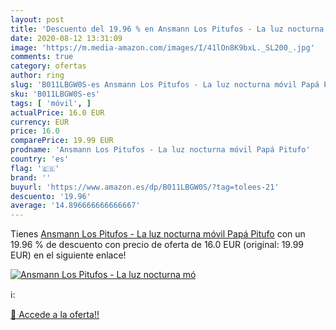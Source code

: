 ```yaml
---
layout: post
title: 'Descuento del 19.96 % en Ansmann Los Pitufos - La luz nocturna mó'
date: 2020-08-12 13:31:09
image: 'https://m.media-amazon.com/images/I/41lOn8K9bxL._SL200_.jpg'
comments: true
category: ofertas
author: ring
slug: 'B011LBGW0S-es Ansmann Los Pitufos - La luz nocturna móvil Papá Pitufo'
sku: 'B011LBGW0S-es'
tags: [ 'móvil', ]
actualPrice: 16.0 EUR
currency: EUR
price: 16.0
comparePrice: 19.99 EUR
prodname: 'Ansmann Los Pitufos - La luz nocturna móvil Papá Pitufo'
country: 'es'
flag: '🇪🇸'
brand: ''
buyurl: 'https://www.amazon.es/dp/B011LBGW0S/?tag=tolees-21'
descuento: '19.96'
average: '14.896666666666667'
---
```


Tienes [Ansmann Los Pitufos - La luz nocturna móvil Papá Pitufo](https://www.amazon.es/dp/B011LBGW0S/?tag=tolees-21) con un 19.96 % de descuento con precio de oferta de 16.0 EUR (original: 19.99 EUR) en el siguiente enlace!

[![Ansmann Los Pitufos - La luz nocturna mó](https://m.media-amazon.com/images/I/41lOn8K9bxL._SL200_.jpg)](https://www.amazon.es/dp/B011LBGW0S/?tag=tolees-21)

ℹ️:


[🛒 Accede a la oferta!!](https://www.amazon.es/dp/B011LBGW0S/?tag=tolees-21)
